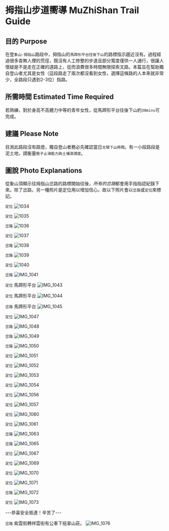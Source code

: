 # 拇指山步道嚮導 MuZhiShan Trail Guide

## 目的 Purpose

在登`象山-拇指山`路段中，拇指山的`馬蹄形平台往後下山`的路標指示趨近沒有。過程經過很多杳無人煙的荒徑，既沒有人工修整的步道且部分寬度僅供一人通行，很讓人懷疑是不是走在正確的道路上，從而浪費很多時間無限探索叉路。本篇旨在幫助獨自登山者尤其是女性（這段路走了兩次都沒看到女性，選擇這條路的人本來就非常少，全路段只遇到2-3位）指路。

## 所需時間 Estimated Time Required

若熟練，對於身高不高體力中等的青年女性，從馬蹄形平台往後下山約`30mins`可完成。

## 建議 Please Note

目測此路段沒有路燈，獨自登山者務必先確認當日`太陽下山時間`。有一小段路段是泥土地，請衡量`鞋子止滑能力與土壤濕潤度`。

## 圖說 Photo Explanations

從象山頂顯示往拇指山岔路的路標開始往後，*所有的岔路*都會用手指指認紀錄下來。除了岔路，另一種照片是定位用以增加信心。故以下照片會以`岔路`或`定位`來標記。

`定位`
![1034](https://user-images.githubusercontent.com/85451759/157285848-2b328e94-b4c9-4b44-a436-1449ad9ed3fc.jpeg)

`定位`
![1035](https://user-images.githubusercontent.com/85451759/157286071-6cbe3411-4afa-4eca-b126-620c47a46ff5.jpeg)

`岔路`
![1036](https://user-images.githubusercontent.com/85451759/157286183-ddf91003-2388-4b96-a1ae-262b58d1cfc4.jpeg)

`定位`
![1037](https://user-images.githubusercontent.com/85451759/157286272-c05ace1c-83a2-4349-9903-91d74bfc0d49.jpeg)

`岔路`
![1038](https://user-images.githubusercontent.com/85451759/157286410-a119f74f-5fea-4c00-9f60-407a57e99545.jpeg)

`岔路`
![1039](https://user-images.githubusercontent.com/85451759/157286485-7a3754aa-ef28-48dc-a5cd-5035af734927.jpeg)

`定位`
![1040](https://user-images.githubusercontent.com/85451759/157286560-d85329f5-c472-47c7-a600-d4870ed1c95c.jpeg)

`岔路`
![IMG_1041](https://user-images.githubusercontent.com/85451759/157286856-f80c6575-0ae2-44f3-bfb1-c1824f8b30c5.jpg)

`定位` 馬蹄形平台
![IMG_1043](https://user-images.githubusercontent.com/85451759/157286986-a2c02463-d6bb-4912-9071-aeddb5d1368e.jpg)

`定位` 馬蹄形平台
![IMG_1044](https://user-images.githubusercontent.com/85451759/157287105-ad54a102-14c2-4bca-bdef-50723875214e.jpg)

`岔路` 馬蹄形平台
![IMG_1045](https://user-images.githubusercontent.com/85451759/157287292-c0729b87-4c91-40bb-9f7a-b9255f002c2b.jpg)

`定位`
![IMG_1047](https://user-images.githubusercontent.com/85451759/157287438-382b0252-5ae2-43bf-bb44-dc186d2402d1.jpg)

`岔路`
![IMG_1048](https://user-images.githubusercontent.com/85451759/157287505-3c735ec3-37bb-4a0a-afcb-236b9a560aa9.jpg)

`岔路`
![IMG_1049](https://user-images.githubusercontent.com/85451759/157287573-8ffc1186-dedf-4044-a7e8-d0598e8efc83.jpg)

`岔路`
![IMG_1050](https://user-images.githubusercontent.com/85451759/157287631-95e5dcc7-d621-4b8a-9b87-17832096e984.jpg)

`定位`
![IMG_1051](https://user-images.githubusercontent.com/85451759/157287878-b69475d9-507e-4d85-9357-d02d7b3d75f4.jpg)

`定位`
![IMG_1052](https://user-images.githubusercontent.com/85451759/157287952-370d6e55-7154-4c33-8942-8955263bda25.jpg)

`定位`
![IMG_1053](https://user-images.githubusercontent.com/85451759/157288082-a90e94e0-9673-4077-b6bd-cd7ebbc14a03.jpg)

`定位`
![IMG_1054](https://user-images.githubusercontent.com/85451759/157288422-e67c7cbf-edbc-4af5-a9ca-6d30103e32e8.jpg)

`定位`
![IMG_1056](https://user-images.githubusercontent.com/85451759/157288507-88e8d5b3-a622-48aa-90b8-c93585710c7c.jpg)

`定位`
![IMG_1057](https://user-images.githubusercontent.com/85451759/157288566-42e768ef-57c6-4035-9c17-09f6e7247ad3.jpg)

`定位`
![IMG_1060](https://user-images.githubusercontent.com/85451759/157288624-5fda1279-264a-4ac2-b2c0-bddbff207156.jpg)

`定位`
![IMG_1061](https://user-images.githubusercontent.com/85451759/157289104-a22d171d-7e64-492c-b39c-690e46ed6e89.jpg)

`岔路`
![IMG_1063](https://user-images.githubusercontent.com/85451759/157288757-6f28175a-60de-4fba-882c-4a25545ce1b3.jpg)

`岔路`
![IMG_1065](https://user-images.githubusercontent.com/85451759/157288855-71f97893-f23f-4423-bfaf-c003d4b2dc9d.jpg)

`定位`
![IMG_1067](https://user-images.githubusercontent.com/85451759/157288950-45d34bf8-b449-441b-b90f-15133fd70c24.jpg)

`定位`
![IMG_1069](https://user-images.githubusercontent.com/85451759/157289030-d29b53dc-e516-4a46-b6eb-f7173ed0bd22.jpg)

`定位`
![IMG_1070](https://user-images.githubusercontent.com/85451759/157289068-0fdd0d0d-8003-454c-a47a-4566783bc7f1.jpg)

`定位`
![IMG_1071](https://user-images.githubusercontent.com/85451759/157289194-d7a6cc7d-d2f3-4c83-bb99-af42a4f2318f.jpg)

`岔路`
![IMG_1072](https://user-images.githubusercontent.com/85451759/157289239-785a4413-4b33-45be-bd99-ebc7d983c3f2.jpg)

`定位`
![IMG_1073](https://user-images.githubusercontent.com/85451759/157289301-9a1d8965-17c6-4b48-93d9-4b14d6702f0b.jpg)

---恭喜安全抵達！辛苦了---

`岔路` 紫雲街轉祥雲街有公車下挹翠山莊。
![IMG_1076](https://user-images.githubusercontent.com/85451759/157289798-a4e2292f-5d1f-4922-aecd-85c20f28db73.jpg)
